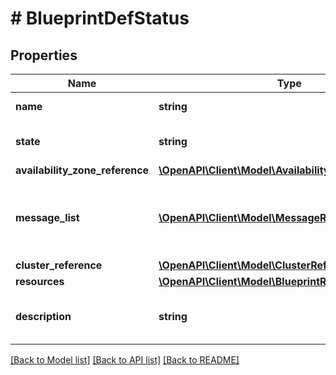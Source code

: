 # # BlueprintDefStatus

## Properties

Name | Type | Description | Notes
------------ | ------------- | ------------- | -------------
**name** | **string** | blueprint Name. |
**state** | **string** | The state of the blueprint. | [optional]
**availability_zone_reference** | [**\OpenAPI\Client\Model\AvailabilityZoneReference**](AvailabilityZoneReference.md) |  | [optional]
**message_list** | [**\OpenAPI\Client\Model\MessageResource[]**](MessageResource.md) | Any error messages for the blueprint, if in an error state. | [optional]
**cluster_reference** | [**\OpenAPI\Client\Model\ClusterReference**](ClusterReference.md) |  | [optional]
**resources** | [**\OpenAPI\Client\Model\BlueprintResourcesDefStatus**](BlueprintResourcesDefStatus.md) |  |
**description** | **string** | A description for blueprint. | [optional]

[[Back to Model list]](../../README.md#models) [[Back to API list]](../../README.md#endpoints) [[Back to README]](../../README.md)
